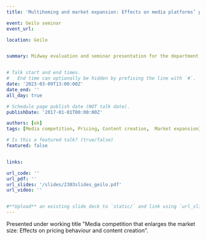 ```yaml
---
title: 'Multihoming and market expansion: Effects on media platforms’ pricing and content creation incentives'

event: Geilo seminar
event_url: 

location: Geilo


summary: Midway evaluation and seminar presentation for the department.


# Talk start and end times.
#   End time can optionally be hidden by prefixing the line with `#`.
date: '2023-03-09T13:00:00Z'
date_end: ''
all_day: true

# Schedule page publish date (NOT talk date).
publishDate: '2017-01-01T00:00:00Z'

authors: [ok]
tags: [Media competition, Pricing, Content creation,  Market expansion]

# Is this a featured talk? (true/false)
featured: false


links:

url_code: ''
url_pdf: ''
url_slides: '/slides/2303slides_geilo.pdf'
url_video: ''


#**Upload** an existing slide deck to `static/` and link using `url_slides` parameter in the front matter of the talk file
---
```


Presented under working title "Media competition that enlarges the market size: Effects on pricing behaviour and content creation".
